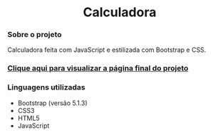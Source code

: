 <div align="center">
  <h1>Calculadora</h1>
</div>
<div>
  <h3>Sobre o projeto</h3>
  <p>Calculadora feita com JavaScript e estilizada com Bootstrap e CSS.</p>
  
  ### [Clique aqui para visualizar a página final do projeto](https://thenextbunny.github.io/calculator/)
  
   <h3>Linguagens utilizadas</h3>
  <ul>
    <li>Bootstrap (versão 5.1.3)</li>
    <li>CSS3</li>
    <li>HTML5</li>
    <li>JavaScript</li>
  </ul>
</div>
